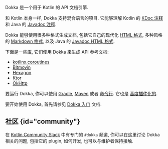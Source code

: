 [//]: # (title: 介绍)

Dokka 是一个用于 Kotlin 的 API 文档引擎.

和 Kotlin 本身一样, Dokka 支持混合语言的项目.
它能够理解 Kotlin 的
[KDoc 注释](kotlin-doc.md#kdoc-syntax)
和 Java 的
[Javadoc 注释](https://www.oracle.com/technical-resources/articles/java/javadoc-tool.html).

Dokka 能够使用很多种格式生成文档, 包括它自己的现代化 [HTML 格式](dokka-html.md),
多种风格的 [Markdown 格式](dokka-markdown.md), 以及 Java 的 [Javadoc HTML 格式](dokka-javadoc.md).

下面是一些库, 它们使用 Dokka 来生成 API 参考文档:

* [kotlinx.coroutines](https://kotlinlang.org/api/kotlinx.coroutines/)
* [Bitmovin](https://cdn.bitmovin.com/player/android/3/docs/index.html)
* [Hexagon](https://hexagonkt.com/api/index.html)
* [Ktor](https://api.ktor.io/)
* [OkHttp](https://square.github.io/okhttp/5.x/okhttp/okhttp3/)

要运行 Dokka, 你可以使用 [Gradle](dokka-gradle.md), [Maven](dokka-maven.md) 或者 [命令行](dokka-cli.md).
它也是 [高度插件化的](dokka-plugins.md).

要开始使用 Dokka, 首先请参见 [Dokka 入门](dokka-get-started.md) 文档.

## 社区 {id="community"}

在 [Kotlin Community Slack](https://surveys.jetbrains.com/s3/kotlin-slack-sign-up) 中有专门的 `#dokka` 频道,
你可以在这里讨论 Dokka 相关的问题, 包括它的 plugin, 如何开发, 也可以与维护者保持接触.
